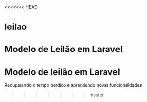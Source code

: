 <<<<<<< HEAD
# leilao
Modelo de Leilão em Laravel
=======
<h1>Modelo de leilão em Laravel</h1>
<p>Recuperando o tempo perdido e aprendendo novas funcionalidades</p> 

>>>>>>> master
